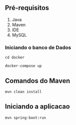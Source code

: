 
## Pré-requisitos

1. Java
1. Maven
1. IDE 
1. MySQL


### Iniciando o banco de Dados

```
cd docker

docker-compose up

```

## Comandos do Maven

``` mvn clean install ```

## Iniciando a aplicacao

``` mvn spring-boot:run ```

